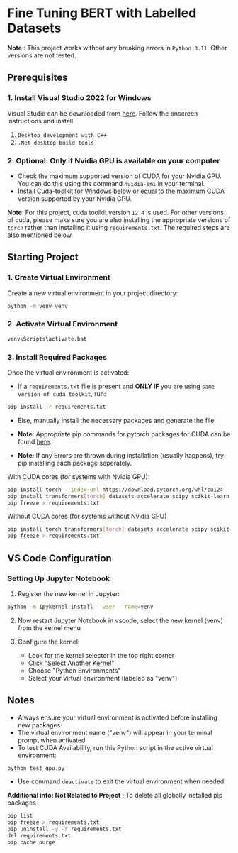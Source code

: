 # Fine Tuning BERT with Labelled Datasets

**Note** : This project works without any breaking errors in `Python 3.11`. Other versions are not tested.

## Prerequisites

### 1. Install Visual Studio 2022 for Windows

Visual Studio can be downloaded from [here](https://visualstudio.microsoft.com/downloads/). Follow the onscreen instructions and install

1. `Desktop development with C++`
2. `.Net desktop build tools`

### 2. Optional: Only if Nvidia GPU is available on your computer

- Check the maximum supported version of CUDA for your Nvidia GPU. You can do this using the command `nvidia-smi` in your terminal.
- Install [Cuda-toolkit](https://developer.nvidia.com/cuda-downloads) for Windows below or equal to the maximum CUDA version supported by your Nvidia GPU.

**Note**: For this project, cuda toolkit version `12.4` is used. For other versions of cuda, please make sure you are also installing the appropriate versions of `torch` rather than installing it using `requirements.txt`. The required steps are also mentioned below.

## Starting Project

### 1. Create Virtual Environment

Create a new virtual environment in your project directory:

```bash
python -m venv venv
```

### 2. Activate Virtual Environment

```bash
venv\Scripts\activate.bat
```

### 3. Install Required Packages

Once the virtual environment is activated:

- If a `requirements.txt` file is present and **ONLY IF** you are using `same version of cuda toolkit`, run:

```bash
pip install -r requirements.txt
```

- Else, manually install the necessary packages and generate the file:

- **Note**: Appropriate pip commands for pytorch packages for CUDA can be found [here](https://pytorch.org/get-started/locally/).
- **Note**: If any Errors are thrown during installation (usually happens), try pip installing each package seperately.

With CUDA cores (for systems with Nvidia GPU):

```bash
pip install torch --index-url https://download.pytorch.org/whl/cu124
pip install transformers[torch] datasets accelerate scipy scikit-learn pandas numpy flask ipykernel jupyter
pip freeze > requirements.txt
```

Without CUDA cores (for systems without Nvidia GPU)

```bash
pip install torch transformers[torch] datasets accelerate scipy scikit-learn pandas numpy matplotlib seaborn flask ipykernel jupyter
pip freeze > requirements.txt
```

## VS Code Configuration

### Setting Up Jupyter Notebook

1. Register the new kernel in Jupyter:

```bash
python -m ipykernel install --user --name=venv
```

2. Now restart Jupyter Notebook in vscode, select the new kernel (venv) from the kernel menu

3. Configure the kernel:
   - Look for the kernel selector in the top right corner
   - Click "Select Another Kernel"
   - Choose "Python Environments"
   - Select your virtual environment (labeled as "venv")

## Notes

- Always ensure your virtual environment is activated before installing new packages
- The virtual environment name ("venv") will appear in your terminal prompt when activated
- To test CUDA Availability, run this Python script in the active virtual environment:

```bash
python test_gpu.py
```

- Use command `deactivate` to exit the virtual environment when needed

**Additional info: Not Related to Project** : To delete all globally installed pip packages

```bash
pip list
pip freeze > requirements.txt
pip uninstall -y -r requirements.txt
del requirements.txt
pip cache purge
```
